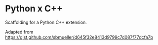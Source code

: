 # Python x C++

Scaffolding for a Python C++ extension.

Adapted from https://gist.github.com/sbmueller/d645f32e8413d9799c7d087f77dcfa7b

